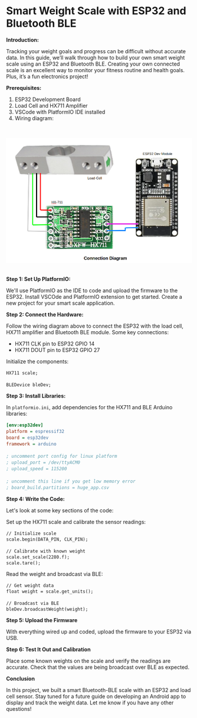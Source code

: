 # Smart Weight Scale with ESP32 and Bluetooth BLE

**Introduction:**

Tracking your weight goals and progress can be difficult without accurate data. In this guide, we’ll walk through how to build your own smart weight scale using an ESP32 and Bluetooth BLE. Creating your own connected scale is an excellent way to monitor your fitness routine and health goals. Plus, it’s a fun electronics project!

**Prerequisites:**

1. ESP32 Development Board
2. Load Cell and HX711 Amplifier
3. VSCode with PlatformIO IDE installed
4. Wiring diagram:
<br>

![Schematic diagram](connection_diagram.png)
<br><br>

**Step 1: Set Up PlatformIO:**

We'll use PlatformIO as the IDE to code and upload the firmware to the ESP32. Install VSCOde and PlatformIO extension to get started. Create a new project for your smart scale application.

**Step 2: Connect the Hardware:**

Follow the wiring diagram above to connect the ESP32 with the load cell, HX711 amplifier and Bluetooth BLE module. Some key connections:

- HX711 CLK pin to ESP32 GPIO 14
- HX711 DOUT pin to ESP32 GPIO 27

Initialize the components:

```arduino
HX711 scale;

BLEDevice bleDev;
```

**Step 3: Install Libraries:**

In `platformio.ini`, add dependencies for the HX711 and BLE Arduino libraries:

```ini
[env:esp32dev]
platform = espressif32
board = esp32dev
framework = arduino

; uncomment port config for linux platform
; upload_port = /dev/ttyACM0
; upload_speed = 115200

; uncomment this line if you get low memory error
; board_build.partitions = huge_app.csv
```

**Step 4: Write the Code:**

Let's look at some key sections of the code:

Set up the HX711 scale and calibrate the sensor readings:

```arduino
// Initialize scale
scale.begin(DATA_PIN, CLK_PIN);

// Calibrate with known weight
scale.set_scale(2280.f);
scale.tare();
```

Read the weight and broadcast via BLE:

```arduino
// Get weight data
float weight = scale.get_units();

// Broadcast via BLE
bleDev.broadcastWeight(weight);
```

**Step 5: Upload the Firmware**

With everything wired up and coded, upload the firmware to your ESP32 via USB.

**Step 6: Test It Out and Calibration**

Place some known weights on the scale and verify the readings are accurate. Check that the values are being broadcast over BLE as expected.

**Conclusion**

In this project, we built a smart Bluetooth-BLE scale with an ESP32 and load cell sensor. Stay tuned for a future guide on developing an Android app to display and track the weight data. 
Let me know if you have any other questions!
